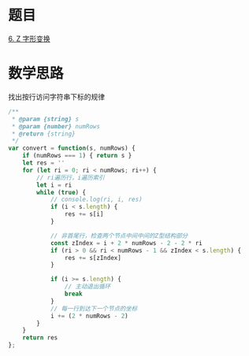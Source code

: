 <!--
 * @Autor: Guo Kainan
 * @Date: 2021-09-14 13:33:44
 * @LastEditors: Guo Kainan
 * @LastEditTime: 2021-09-14 13:35:51
 * @Description: 
-->
# 题目
[6. Z 字形变换](https://leetcode-cn.com/problems/zigzag-conversion/)

# 数学思路
找出按行访问字符串下标的规律

```js
/**
 * @param {string} s
 * @param {number} numRows
 * @return {string}
 */
var convert = function(s, numRows) {
    if (numRows === 1) { return s }
    let res = ''
    for (let ri = 0; ri < numRows; ri++) {
        // ri遍历行，i遍历索引
        let i = ri
        while (true) {
            // console.log(ri, i, res)
            if (i < s.length) {
                res += s[i]
            }

            // 非首尾行，检查两个节点中间中间的Z型结构部分
            const zIndex = i + 2 * numRows - 2 - 2 * ri
            if (ri > 0 && ri < numRows - 1 && zIndex < s.length) {
                res += s[zIndex]
            }

            if (i >= s.length) {
                // 主动退出循环
                break
            }
            // 每一行到达下一个节点的坐标
            i += (2 * numRows - 2)
        }
    }
    return res
};
```
